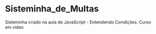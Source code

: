 # Sisteminha_de_Multas
 Sisteminha criado na aula de JavaScript - Entendendo Condições.
 Curso em video
